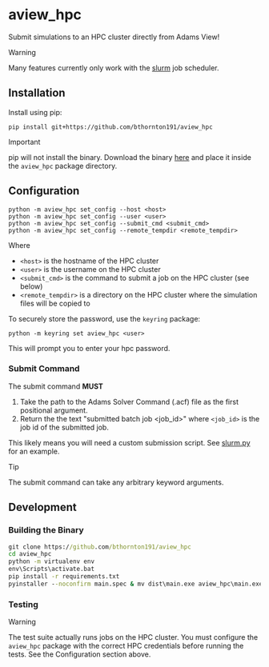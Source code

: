 # aview_hpc

Submit simulations to an HPC cluster directly from Adams View!

> [!WARNING]
> Many features currently only work with the [slurm](https://slurm.schedmd.com/) job scheduler.

## Installation

Install using pip:
```shell
pip install git+https://github.com/bthornton191/aview_hpc
```

> [!IMPORTANT]
> pip will not install the binary. Download the binary [here](https://github.com/bthornton191/aview_hpc/releases/latest/download/main.exe)
> and place it inside the `aview_hpc` package directory. 


## Configuration

```shell
python -m aview_hpc set_config --host <host>
python -m aview_hpc set_config --user <user>
python -m aview_hpc set_config --submit_cmd <submit_cmd>
python -m aview_hpc set_config --remote_tempdir <remote_tempdir>
```

Where 
- `<host>` is the hostname of the HPC cluster
- `<user>` is the username on the HPC cluster
- `<submit_cmd>` is the command to submit a job on the HPC cluster (see below)
- `<remote_tempdir>` is a directory on the HPC cluster where the simulation files will be copied to

To securely store the password, use the `keyring` package:
```shell
python -m keyring set aview_hpc <user>
```
This will prompt you to enter your hpc password.

### Submit Command

The submit command **MUST** 

1. Take the path to the Adams Solver Command (.acf) file as the first positional argument. 
2. Return the the text "submitted batch job <job_id>" where `<job_id>` is the job id of the submitted job. 

This likely means you will need a custom submission script. See [slurm.py](hpc_scripts/slurm.py) for an example.

> [!TIP]
> The submit command can take any arbitrary keyword arguments.


## Development

### Building the Binary
```bat
git clone https://github.com/bthornton191/aview_hpc
cd aview_hpc
python -m virtualenv env
env\Scripts\activate.bat
pip install -r requirements.txt
pyinstaller --noconfirm main.spec & mv dist\main.exe aview_hpc\main.exe
```

### Testing

> [!WARNING]
> The test suite actually runs jobs on the HPC cluster. You must configure the `aview_hpc` package 
> with the correct HPC credentials before running the tests. See the Configuration section above.
 
